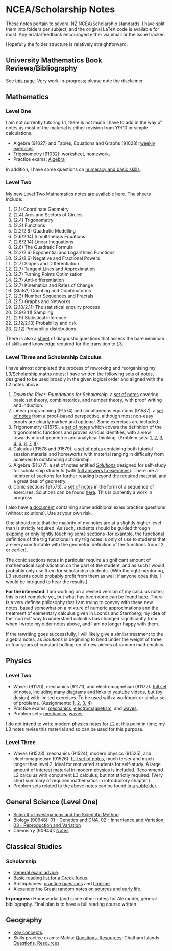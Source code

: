 # NCEA/Scholarship Notes
These notes pertain to several NZ NCEA/Scholarship standards. I have split them into folders per subject, and the original
LaTeX code is available for most. Any errata/feedback encouraged either via email or the issue tracker.

Hopefully the folder structure is relatively straightforward.

## University Mathematics Book Reviews/Bibliography
See [this page](unibooks.md). Very work-in-progress; please note the disclaimer.

## Mathematics
### Level One
I am not currently tutoring L1, there is not much I have to add in the way of notes as most of the material
is either revision from Y9/10 or simple calculations.
 * Algebra (91027) and Tables, Equations and Graphs (91028): [weekly exercises](L1%20Maths/Algebra/algebra.pdf)
 * Trigonometry (91032): [worksheet](L1%20Maths/Trigonometry/level_1_trig.pdf), [homework](L1%20Maths/Trigonometry/level_1_trig1_hw.pdf).
 * Practice exams: [Algebra](L1%20Maths/Algebra/algebra_paper1.pdf)

In addition, I have some questions on [numeracy and basic skills](L1%20Maths/Numeracy/numeracy.pdf).

### Level Two
My new Level Two Mathematics notes are available [here](L2%20Maths/bookform.pdf). The sheets include:
 1. (2.1) 			Coordinate Geometry
 2. (2.4)			Arcs and Sectors of Circles
 3. (2.4) 			Trigonometry
 4. (2.2) 			Functions
 5. (2.2/2.6) 		Quadratic Modelling
 6. (2.6/2.14) 		Simultaneous Equations
 7. (2.6/2.14) 		Linear Inequations
 8. (2.6) 			The Quadratic Formula
 9. (2.2/2.6)		Exponential and Logarithmic Functions
 10. (2.2/2.6) 		Negative and Fractional Powers
 11. (2.7) 			Slopes and Differentiation
 12. (2.7) 			Tangent Lines and Approximation
 13. (2.7) 			Turning Points Optimisation
 14. (2.7) 			Anti-differentiation
 15. (2.7) 			Kinematics and Rates of Change
 16. (Stats?)		Counting and Combinatorics
 17. (2.3) 			Number Sequences and Fractals
 18. (2.5) 			Graphs and Networks
 19. (2.10/2.11)	The statistical enquiry process
 20. (2.9/2.11)		Sampling
 21. (2.9)			Statistical inference
 22. (2.12/2.13)	Probability and risk
 23. (2.12)			Probability distributions

There is also a [sheet](L3%20Maths/Foundations/diagn.pdf) of diagnostic questions that assess the bare minimum of skills and knowledge required for the transition to L3.

### Level Three and Scholarship Calculus
I have almost completed the process of reworking and reorganising my L3/Scholarship maths notes; I have written the following sets of notes, designed
to be used broadly in the given logical order and aligned with the L2 notes above.

1. _Down the River: Foundations for Scholarship_. a [set of notes](L3%20Maths/Foundations/foundations.pdf) covering basic set theory, combinatorics,
   and number theory, with proof writing and induction.
2. Linear programming (91574) and simultaneous equations (91587). a [set of notes](L3%20Maths/Linear/linear.pdf) from a proof-based
   perspective, although most non-easy proofs are clearly marked and optional. Some exercises are included.
3. Trigonometry (91575). a [set of notes](L3%20Maths/Trigonometry/trigonometry.pdf) which covers the definition of the trigonometric functions
   and proves various identities, with a view towards mix of geometric and analytical thinking. (Problem sets: [1](L3%20Maths/Trigonometry/exercises-1.pdf), [2](L3%20Maths/Trigonometry/exercises-2.pdf), [3](L3%20Maths/Trigonometry/exercises-3.pdf), [4](L3%20Maths/Trigonometry/exercises-4.pdf), [5](L3%20Maths/Trigonometry/exercises-5.pdf), [6](L3%20Maths/Trigonometry/exercises-6.pdf), [7](L3%20Maths/Trigonometry/exercises-7.pdf), [8](L3%20Maths/Trigonometry/exercises-8.pdf))
4. Calculus (91578 and 91579). a [set of notes](L3%20Maths/Calculus/bookform.pdf) containing both tutorial session material and homeworks
   with material ranging in difficulty from achieved to outstanding scholarship.
5. Algebra (91577). a set of notes entitled [_Solutions_](L3%20Maths/Algebra/solutions.pdf) designed for self-study for scholarship students
   (with [full answers to exercises](L3%20Maths/Algebra/solutions2.pdf)). There are a number of sections for further reading beyond the required
   material, and a great deal of geometry.
6. Conic sections (91573). a [set of notes](L3%20Maths/Geometry/geometry.pdf) in the form of a sequence of exercises. Solutions can be
   found [here](L3%20Maths/Geometry/geometry_with_solutions.pdf). This is currently a work in progress.

I also have [a document](L3%20Maths/Exams/exam-practice-qns.pdf) containing some additional exam practice questions (without solutions). Use
at your own risk.

One should note that the majority of my notes are at a slightly higher level than is strictly required. As such, students should be
guided through skipping or only lightly touching some sections (for example, the functional definition of the trig functions in my
trig notes is only of use to students that are very comfortable with the geometric definition of the functions from L2 or earlier).

The conic sections notes in particular require a significant amount of mathematical sophistication on the part of the student, and
as such I would probably only use them for scholarship students. (With the right mentoring, L3 students could probably profit from
them as well; if anyone does this, I would be intrigued to hear the results.)

**For the interested.** I am working on a revised version of my calculus notes; this is not complete yet, but what has been
done can be found [here](L3%20Maths/Calculus2/notes.pdf). There is a very definite philosophy that I am trying to convey with
these new notes, based somewhat on a mixture of numeric approximations and the treatment of elementary calculus given in
Loomis and Sternberg; my idea of the `correct' way to understand calculus has changed significantly from when I wrote my
older notes above, and I am no longer happy with them.

If the rewriting goes successfully, I will likely give a similar treatment to the algebra notes, as _Solutions_ is beginning
to bend under the weight of three or four years of constant bolting-on of new pieces of random mathematics.

## Physics
### Level Two
 * Waves (91170), mechanics (91171), and electromagnetism (91172): [full set of notes](L2%20Physics/externals.pdf), including many diagrams and links to youtube videos,
   but (by design) with limited exercises. To be used with a workbook or similar set of problems.
   (Assignments: [1](L2%20Physics/problems/asst-mech-1.pdf), [2](L2%20Physics/problems/asst-mech-2.pdf), [3](L2%20Physics/problems/asst-mech-3.pdf), [4](L2%20Physics/problems/asst-mech-4.pdf))
 * Practice exams: [mechanics](L2%20Physics/Exams/mech.pdf), [electromagnetism](L2%20Physics/Exams/edyn.pdf), and [waves](L2%20Physics/Exams/waves.pdf).
 * Problem sets: [mechanics](L2%20Physics/problems/problems-mech.pdf), [waves](L2%20Physics/problems/problems-waves.pdf)

I do not intend to write modern physics notes for L2 at this point in time; my L3 notes revise this material and so can be used for this purpose.

### Level Three
 * Waves (91523), mechanics (91524), modern physics (91525), and electromagnetism (91526): [full set of notes](L3%20Physics/externals.pdf), much terser and much
   longer than level 2, ideal for motivated students for self-study. A large amount of interest material in modern physics is included. Recommend L2 calculus
   with concurrent L3 calculus, but not strictly required. (Very short summary of required mathematics in introductory chapter.)
 * Problem sets related to the above notes can be found [in a subfolder](L3%20Physics/sheets).

## General Science (Level One)
 * [Scientific Investigations and the Scientific Method](L1%20Science/Scientific%20Investigations.odt)
 * Biology (90948): [01 - Genetics and DNA](L1%20Science/Biology/level_1_bio_genes.pdf), [02 - Inheritance and Variation](L1%20Science/Biology/level_1_bio_inheritance.pdf), [03 - Reproduction and Variation](L1%20Science/Biology/level_1_bio_reprod.pdf)
 * Chemistry (90944): [Notes](L1%20Science/Chemistry/notes.pdf)

## Classical Studies
### Scholarship
 * [General exam advice](Scholarship%20Classics/examadvice.pdf).
 * [Basic reading list for a Greek focus](Scholarship%20Classics/reading%20lists.odt).
 * Aristophanes: [practice questions](Scholarship%20Classics/Aristophanes/aristophanes%20questions.odt) and [timeline](Scholarship%20Classics/Aristophanes/aristophanes%20timeline.odt).
 * Alexander the Great: [random notes on sources and early life](Scholarship%20Classics/Alexander%20the%20Great/sources%20and%20early%20life.odt).

**In progress:** Homeworks (and some other notes) for Alexander, general bibliography. Final plan is to have a full reading course written.

## Geography
 * [Key concepts](Geography/Key%20Concepts.odt).
 * Skills practice exams: Mahia: [Questions](Geography/L3-Skills-Mahia-qns.pdf), [Resources](Geography/L3-Skills-Mahia-res.pdf); Chatham Islands: [Questions](Geography/L3-Skills-Chathams-qns.pdf), [Resources](Geography/L3-Skills-Chathams-res.pdf)
